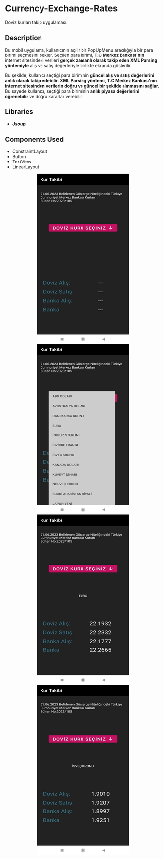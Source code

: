 # Currency-Exchange-Rates
Doviz kurları takip uygulaması.

## Description
Bu mobil uygulama, kullanıcının açılır bir PopUpMenu aracılığıyla bir para birimi seçmesini bekler. Seçilen para birimi, **T.C Merkez Bankası'nın** internet sitesindeki verileri **gerçek zamanlı olarak takip eden XML Parsing yöntemiyle** alış ve satış değerleriyle birlikte ekranda gösterilir.

Bu şekilde, kullanıcı seçtiği para biriminin **güncel alış ve satış değerlerini anlık olarak takip edebilir. XML Parsing yöntemi, T.C Merkez Bankası'nın internet sitesinden verilerin doğru ve güncel bir şekilde alınmasını sağlar.** Bu sayede kullanıcı, seçtiği para biriminin **anlık piyasa değerlerini öğrenebilir** ve doğru kararlar verebilir.
## Libraries
- ***Jsoup***

## Components Used
- ConstraintLayout
- Button
- TextView
- LinearLayout

<p align="left">
  <img src="https://github.com/kursatmemis/Currency-Exchange-Rates/blob/main/images/img_1.jpg" width="300" height="550" style="display: block; margin: auto;">
  <img src="https://github.com/kursatmemis/Currency-Exchange-Rates/blob/main/images/img_2.jpg" width="300" height="550" style="display: block; margin: auto;">
  <img src="https://github.com/kursatmemis/Currency-Exchange-Rates/blob/main/images/img_3.jpg" width="300" height="550" style="display: block; margin: auto;">
  <img src="https://github.com/kursatmemis/Currency-Exchange-Rates/blob/main/images/img_4.jpg" width="300" height="550" style="display: block; margin: auto;">
</p>
